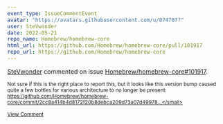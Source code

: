 ```yaml
---
event_type: IssueCommentEvent
avatar: "https://avatars.githubusercontent.com/u/874707?"
user: SteVwonder
date: 2022-05-21
repo_name: Homebrew/homebrew-core
html_url: https://github.com/Homebrew/homebrew-core/pull/101917
repo_url: https://github.com/Homebrew/homebrew-core
---
```


<a href='https://github.com/SteVwonder' target='_blank'>SteVwonder</a> commented on issue <a href='https://github.com/Homebrew/homebrew-core/pull/101917' target='_blank'>Homebrew/homebrew-core#101917</a>.

<small>Not sure if this is the right place to report this, but it looks like this version bump caused quite a few bottles for various architecture to no longer be present: https://github.com/Homebrew/homebrew-core/commit/2cc8a414b4d8172f20b8debca209d73a07d49978...</small>

<a href='https://github.com/Homebrew/homebrew-core/pull/101917' target='_blank'>View Comment</a>